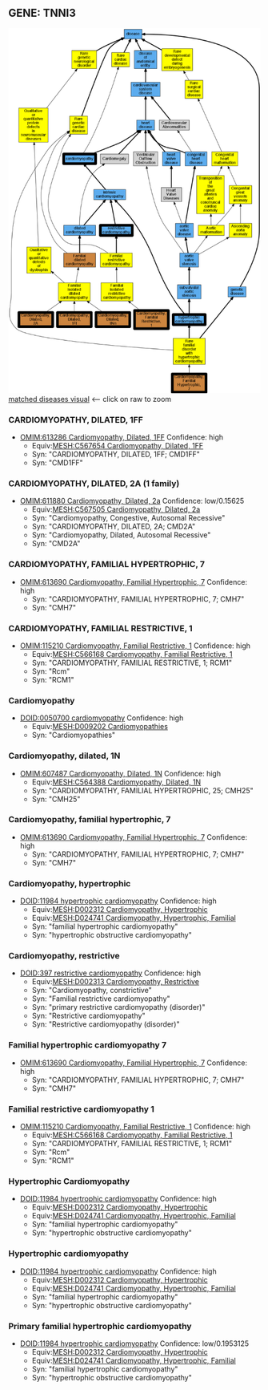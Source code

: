 
## GENE: TNNI3

![image](TNNI3.png)
[matched diseases visual](TNNI3.png)  <-- click on raw to zoom


### CARDIOMYOPATHY, DILATED, 1FF
 * [OMIM:613286 Cardiomyopathy, Dilated, 1FF](http://beta.monarchinitiative.org/disease/OMIM:613286) Confidence: high
    * Equiv:[MESH:C567654 Cardiomyopathy, Dilated, 1FF](http://beta.monarchinitiative.org/disease/MESH:C567654)
    * Syn: "CARDIOMYOPATHY, DILATED, 1FF; CMD1FF"
    * Syn: "CMD1FF"

### CARDIOMYOPATHY, DILATED, 2A (1 family)
 * [OMIM:611880 Cardiomyopathy, Dilated, 2a](http://beta.monarchinitiative.org/disease/OMIM:611880) Confidence: low/0.15625
    * Equiv:[MESH:C567505 Cardiomyopathy, Dilated, 2a](http://beta.monarchinitiative.org/disease/MESH:C567505)
    * Syn: "Cardiomyopathy, Congestive, Autosomal Recessive"
    * Syn: "CARDIOMYOPATHY, DILATED, 2A; CMD2A"
    * Syn: "Cardiomyopathy, Dilated, Autosomal Recessive"
    * Syn: "CMD2A"

### CARDIOMYOPATHY, FAMILIAL HYPERTROPHIC, 7
 * [OMIM:613690 Cardiomyopathy, Familial Hypertrophic, 7](http://beta.monarchinitiative.org/disease/OMIM:613690) Confidence: high
    * Syn: "CARDIOMYOPATHY, FAMILIAL HYPERTROPHIC, 7; CMH7"
    * Syn: "CMH7"

### CARDIOMYOPATHY, FAMILIAL RESTRICTIVE, 1
 * [OMIM:115210 Cardiomyopathy, Familial Restrictive, 1](http://beta.monarchinitiative.org/disease/OMIM:115210) Confidence: high
    * Equiv:[MESH:C566168 Cardiomyopathy, Familial Restrictive, 1](http://beta.monarchinitiative.org/disease/MESH:C566168)
    * Syn: "CARDIOMYOPATHY, FAMILIAL RESTRICTIVE, 1; RCM1"
    * Syn: "Rcm"
    * Syn: "RCM1"

### Cardiomyopathy
 * [DOID:0050700 cardiomyopathy](http://beta.monarchinitiative.org/disease/DOID:0050700) Confidence: high
    * Equiv:[MESH:D009202 Cardiomyopathies](http://beta.monarchinitiative.org/disease/MESH:D009202)
    * Syn: "Cardiomyopathies"

### Cardiomyopathy, dilated, 1N
 * [OMIM:607487 Cardiomyopathy, Dilated, 1N](http://beta.monarchinitiative.org/disease/OMIM:607487) Confidence: high
    * Equiv:[MESH:C564388 Cardiomyopathy, Dilated, 1N](http://beta.monarchinitiative.org/disease/MESH:C564388)
    * Syn: "CARDIOMYOPATHY, FAMILIAL HYPERTROPHIC, 25; CMH25"
    * Syn: "CMH25"

### Cardiomyopathy, familial hypertrophic, 7
 * [OMIM:613690 Cardiomyopathy, Familial Hypertrophic, 7](http://beta.monarchinitiative.org/disease/OMIM:613690) Confidence: high
    * Syn: "CARDIOMYOPATHY, FAMILIAL HYPERTROPHIC, 7; CMH7"
    * Syn: "CMH7"

### Cardiomyopathy, hypertrophic
 * [DOID:11984 hypertrophic cardiomyopathy](http://beta.monarchinitiative.org/disease/DOID:11984) Confidence: high
    * Equiv:[MESH:D002312 Cardiomyopathy, Hypertrophic](http://beta.monarchinitiative.org/disease/MESH:D002312)
    * Equiv:[MESH:D024741 Cardiomyopathy, Hypertrophic, Familial](http://beta.monarchinitiative.org/disease/MESH:D024741)
    * Syn: "familial hypertrophic cardiomyopathy"
    * Syn: "hypertrophic obstructive cardiomyopathy"

### Cardiomyopathy, restrictive
 * [DOID:397 restrictive cardiomyopathy](http://beta.monarchinitiative.org/disease/DOID:397) Confidence: high
    * Equiv:[MESH:D002313 Cardiomyopathy, Restrictive](http://beta.monarchinitiative.org/disease/MESH:D002313)
    * Syn: "Cardiomyopathy, constrictive"
    * Syn: "Familial restrictive cardiomyopathy"
    * Syn: "primary restrictive cardiomyopathy (disorder)"
    * Syn: "Restrictive cardiomyopathy"
    * Syn: "Restrictive cardiomyopathy (disorder)"

### Familial hypertrophic cardiomyopathy 7
 * [OMIM:613690 Cardiomyopathy, Familial Hypertrophic, 7](http://beta.monarchinitiative.org/disease/OMIM:613690) Confidence: high
    * Syn: "CARDIOMYOPATHY, FAMILIAL HYPERTROPHIC, 7; CMH7"
    * Syn: "CMH7"

### Familial restrictive cardiomyopathy 1
 * [OMIM:115210 Cardiomyopathy, Familial Restrictive, 1](http://beta.monarchinitiative.org/disease/OMIM:115210) Confidence: high
    * Equiv:[MESH:C566168 Cardiomyopathy, Familial Restrictive, 1](http://beta.monarchinitiative.org/disease/MESH:C566168)
    * Syn: "CARDIOMYOPATHY, FAMILIAL RESTRICTIVE, 1; RCM1"
    * Syn: "Rcm"
    * Syn: "RCM1"

### Hypertrophic Cardiomyopathy
 * [DOID:11984 hypertrophic cardiomyopathy](http://beta.monarchinitiative.org/disease/DOID:11984) Confidence: high
    * Equiv:[MESH:D002312 Cardiomyopathy, Hypertrophic](http://beta.monarchinitiative.org/disease/MESH:D002312)
    * Equiv:[MESH:D024741 Cardiomyopathy, Hypertrophic, Familial](http://beta.monarchinitiative.org/disease/MESH:D024741)
    * Syn: "familial hypertrophic cardiomyopathy"
    * Syn: "hypertrophic obstructive cardiomyopathy"

### Hypertrophic cardiomyopathy
 * [DOID:11984 hypertrophic cardiomyopathy](http://beta.monarchinitiative.org/disease/DOID:11984) Confidence: high
    * Equiv:[MESH:D002312 Cardiomyopathy, Hypertrophic](http://beta.monarchinitiative.org/disease/MESH:D002312)
    * Equiv:[MESH:D024741 Cardiomyopathy, Hypertrophic, Familial](http://beta.monarchinitiative.org/disease/MESH:D024741)
    * Syn: "familial hypertrophic cardiomyopathy"
    * Syn: "hypertrophic obstructive cardiomyopathy"

### Primary familial hypertrophic cardiomyopathy
 * [DOID:11984 hypertrophic cardiomyopathy](http://beta.monarchinitiative.org/disease/DOID:11984) Confidence: low/0.1953125
    * Equiv:[MESH:D002312 Cardiomyopathy, Hypertrophic](http://beta.monarchinitiative.org/disease/MESH:D002312)
    * Equiv:[MESH:D024741 Cardiomyopathy, Hypertrophic, Familial](http://beta.monarchinitiative.org/disease/MESH:D024741)
    * Syn: "familial hypertrophic cardiomyopathy"
    * Syn: "hypertrophic obstructive cardiomyopathy"
